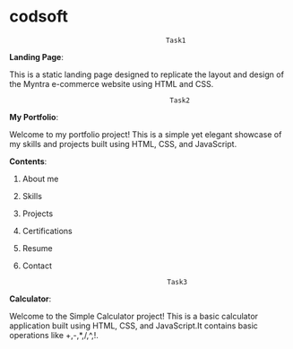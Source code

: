 # codsoft
                                           Task1
  **Landing Page**:
  
  This is a static landing page designed to replicate the layout and design of the Myntra e-commerce website using HTML and CSS. 


                                            Task2
  **My Portfolio**:
  
  Welcome to my portfolio project! This is a simple yet elegant showcase of my skills and projects built using HTML, CSS, and JavaScript.

  **Contents**:
  1) About me
  2) Skills
  3) Projects
  4) Certifications
  5) Resume
  6) Contact

                                             Task3
  **Calculator**:
  
  Welcome to the Simple Calculator project! This is a basic calculator application built using HTML, CSS, and JavaScript.It contains basic operations like 
  +,-,*,/,^,!.
